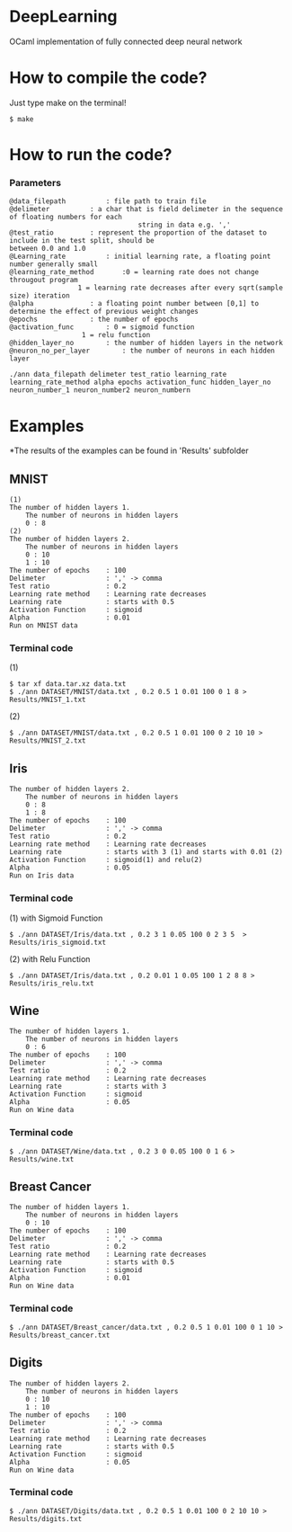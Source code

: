 # DeepLearning
OCaml implementation of fully connected deep neural network

# How to compile the code?
Just type make on the terminal!
```
$ make
```

# How to run the code?

### Parameters
```
@data_filepath			: file path to train file
@delimeter 			: a char that is field delimeter in the sequence of floating numbers for each 
								string in data e.g. ','
@test_ratio			: represent the proportion of the dataset to include in the test split, should be 								between 0.0 and 1.0  
@Learning_rate 			: initial learning rate, a floating point number generally small
@learning_rate_method		:0 = learning rate does not change througout program
				 1 = learning rate decreases after every sqrt(sample size) iteration
@alpha				: a floating point number between [0,1] to determine the effect of previous weight changes
@epochs				: the number of epochs	
@activation_func		: 0 = sigmoid function
				  1 = relu function					
@hidden_layer_no 		: the number of hidden layers in the network
@neuron_no_per_layer		: the number of neurons in each hidden layer
```

```
./ann data_filepath delimeter test_ratio learning_rate learning_rate_method alpha epochs activation_func hidden_layer_no neuron_number_1 neuron_number2 neuron_numbern  
```

# Examples
*The results of the examples can be found in 'Results' subfolder

## MNIST
	(1)
	The number of hidden layers 1.
		The number of neurons in hidden layers 
		0 : 8
	(2)
	The number of hidden layers 2.
		The number of neurons in hidden layers 
		0 : 10
		1 : 10 
	The number of epochs	: 100
	Delimeter 				: ',' -> comma
	Test ratio 				: 0.2
	Learning rate method 	: Learning rate decreases
	Learning rate 			: starts with 0.5
	Activation Function 	: sigmoid
	Alpha 					: 0.01
	Run on MNIST data

### Terminal code
(1) 
```
$ tar xf data.tar.xz data.txt
$ ./ann DATASET/MNIST/data.txt , 0.2 0.5 1 0.01 100 0 1 8 > Results/MNIST_1.txt	
```
(2) 
```
$ ./ann DATASET/MNIST/data.txt , 0.2 0.5 1 0.01 100 0 2 10 10 > Results/MNIST_2.txt
```

## Iris
	The number of hidden layers 2.
		The number of neurons in hidden layers 
		0 : 8
		1 : 8
	The number of epochs	: 100
	Delimeter 				: ',' -> comma
	Test ratio 				: 0.2
	Learning rate method 	: Learning rate decreases
	Learning rate 			: starts with 3 (1) and starts with 0.01 (2) 
	Activation Function 	: sigmoid(1) and relu(2)
	Alpha 					: 0.05
	Run on Iris data

### Terminal code
(1) with Sigmoid Function
```
$ ./ann DATASET/Iris/data.txt , 0.2 3 1 0.05 100 0 2 3 5  > Results/iris_sigmoid.txt	
```
(2) with Relu Function 
```
$ ./ann DATASET/Iris/data.txt , 0.2 0.01 1 0.05 100 1 2 8 8 > Results/iris_relu.txt
```

## Wine
	The number of hidden layers 1.
		The number of neurons in hidden layers 
		0 : 6
	The number of epochs	: 100
	Delimeter 				: ',' -> comma
	Test ratio 				: 0.2
	Learning rate method 	: Learning rate decreases
	Learning rate 			: starts with 3 
	Activation Function 	: sigmoid
	Alpha 					: 0.05
	Run on Wine data

### Terminal code
```
$ ./ann DATASET/Wine/data.txt , 0.2 3 0 0.05 100 0 1 6 > Results/wine.txt
```

## Breast Cancer
	The number of hidden layers 1.
		The number of neurons in hidden layers 
		0 : 10
	The number of epochs	: 100
	Delimeter 				: ',' -> comma
	Test ratio 				: 0.2
	Learning rate method 	: Learning rate decreases
	Learning rate 			: starts with 0.5 
	Activation Function 	: sigmoid
	Alpha 					: 0.01
	Run on Wine data

### Terminal code
```
$ ./ann DATASET/Breast_cancer/data.txt , 0.2 0.5 1 0.01 100 0 1 10 > Results/breast_cancer.txt
```

## Digits
	The number of hidden layers 2.
		The number of neurons in hidden layers 
		0 : 10
		1 : 10
	The number of epochs	: 100
	Delimeter 				: ',' -> comma
	Test ratio 				: 0.2
	Learning rate method 	: Learning rate decreases
	Learning rate 			: starts with 0.5 
	Activation Function 	: sigmoid
	Alpha 					: 0.05
	Run on Wine data

### Terminal code
```
$ ./ann DATASET/Digits/data.txt , 0.2 0.5 1 0.01 100 0 2 10 10 > Results/digits.txt
```

